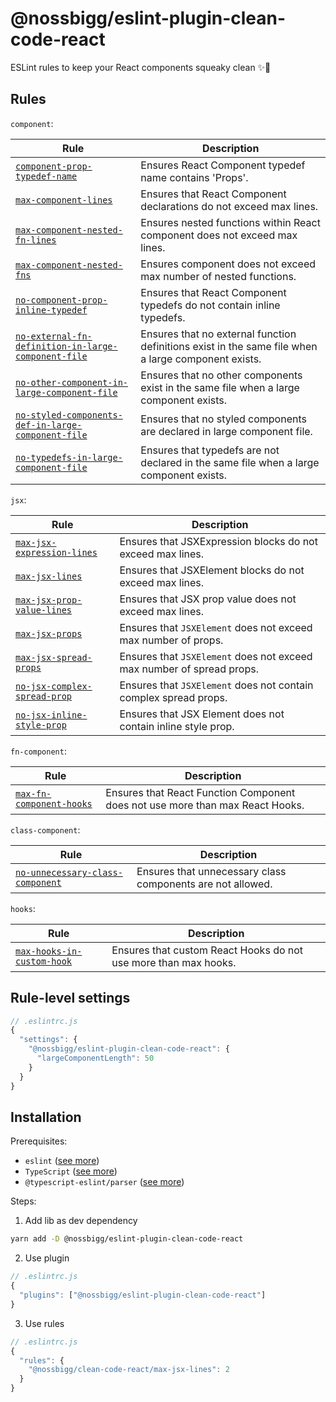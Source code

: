 # @nossbigg/eslint-plugin-clean-code-react

ESLint rules to keep your React components squeaky clean ✨🧼

## Rules

`component`:

| Rule                                                                                                                     | Description                                                                                         |
| ------------------------------------------------------------------------------------------------------------------------ | --------------------------------------------------------------------------------------------------- |
| [`component-prop-typedef-name`](./docs/rules/component-prop-typedef-name.md)                                             | Ensures React Component typedef name contains 'Props'.                                              |
| [`max-component-lines`](./docs/rules/max-component-lines.md)                                                             | Ensures that React Component declarations do not exceed max lines.                                  |
| [`max-component-nested-fn-lines`](./docs/rules/max-component-nested-fn-lines.md)                                         | Ensures nested functions within React component does not exceed max lines.                          |
| [`max-component-nested-fns`](./docs/rules/max-component-nested-fns.md)                                                   | Ensures component does not exceed max number of nested functions.                                   |
| [`no-component-prop-inline-typedef`](./docs/rules/no-component-prop-inline-typedef.md)                                   | Ensures that React Component typedefs do not contain inline typedefs.                               |
| [`no-external-fn-definition-in-large-component-file`](./docs/rules/no-external-fn-definition-in-large-component-file.md) | Ensures that no external function definitions exist in the same file when a large component exists. |
| [`no-other-component-in-large-component-file`](./docs/rules/no-other-component-in-large-component-file.md)               | Ensures that no other components exist in the same file when a large component exists.              |
| [`no-styled-components-def-in-large-component-file`](./docs/rules/no-styled-components-def-in-large-component-file.md)   | Ensures that no styled components are declared in large component file.                             |
| [`no-typedefs-in-large-component-file`](./docs/rules/no-typedefs-in-large-component-file.md)                             | Ensures that typedefs are not declared in the same file when a large component exists.              |

`jsx`:

| Rule                                                                       | Description                                                           |
| -------------------------------------------------------------------------- | --------------------------------------------------------------------- |
| [`max-jsx-expression-lines`](./docs/rules/max-jsx-expression-lines.md)     | Ensures that JSXExpression blocks do not exceed max lines.            |
| [`max-jsx-lines`](./docs/rules/max-jsx-lines.md)                           | Ensures that JSXElement blocks do not exceed max lines.               |
| [`max-jsx-prop-value-lines`](./docs/rules/max-jsx-prop-value-lines.md)     | Ensures that JSX prop value does not exceed max lines.                |
| [`max-jsx-props`](./docs/rules/max-jsx-props.md)                           | Ensures that `JSXElement` does not exceed max number of props.        |
| [`max-jsx-spread-props`](./docs/rules/max-jsx-spread-props.md)             | Ensures that `JSXElement` does not exceed max number of spread props. |
| [`no-jsx-complex-spread-prop`](./docs/rules/no-jsx-complex-spread-prop.md) | Ensures that `JSXElement` does not contain complex spread props.      |
| [`no-jsx-inline-style-prop`](./docs/rules/no-jsx-inline-style-prop.md)     | Ensures that JSX Element does not contain inline style prop.          |

`fn-component`:

| Rule                                                               | Description                                                                   |
| ------------------------------------------------------------------ | ----------------------------------------------------------------------------- |
| [`max-fn-component-hooks`](./docs/rules/max-fn-component-hooks.md) | Ensures that React Function Component does not use more than max React Hooks. |

`class-component`:

| Rule                                                                               | Description                                                |
| ---------------------------------------------------------------------------------- | ---------------------------------------------------------- |
| [`no-unnecessary-class-component`](./docs/rules/no-unnecessary-class-component.md) | Ensures that unnecessary class components are not allowed. |

`hooks`:

| Rule                                                                   | Description                                                     |
| ---------------------------------------------------------------------- | --------------------------------------------------------------- |
| [`max-hooks-in-custom-hook`](./docs/rules/max-hooks-in-custom-hook.md) | Ensures that custom React Hooks do not use more than max hooks. |

## Rule-level settings

<TBC>

```js
// .eslintrc.js
{
  "settings": {
    "@nossbigg/eslint-plugin-clean-code-react": {
      "largeComponentLength": 50
    }
  }
}
```

## Installation

Prerequisites:

- `eslint` ([see more](https://eslint.org/))
- `TypeScript` ([see more](https://www.typescriptlang.org/))
- `@typescript-eslint/parser` ([see more](https://github.com/typescript-eslint/typescript-eslint))

Steps:

1. Add lib as dev dependency

```sh
yarn add -D @nossbigg/eslint-plugin-clean-code-react
```

2. Use plugin

```js
// .eslintrc.js
{
  "plugins": ["@nossbigg/eslint-plugin-clean-code-react"]
}
```

3. Use rules

```js
// .eslintrc.js
{
  "rules": {
    "@nossbigg/clean-code-react/max-jsx-lines": 2
  }
}
```
